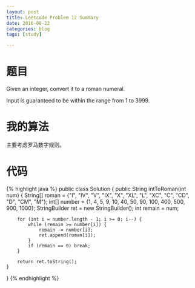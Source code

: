 ```yaml
---
layout: post
title: Leetcode Problem 12 Summary
date: 2016-08-22
categories: blog
tags: [study]

---
```


# 题目

Given an integer, convert it to a roman numeral.

Input is guaranteed to be within the range from 1 to 3999.

# 我的算法

主要考虑罗马数字规则。

# 代码

{% highlight java %}
public class Solution {
    public String intToRoman(int num) {
        String[] roman = {"I", "IV", "V", "IX", "X", "XL", "L", "XC", "C", "CD", "D", "CM", "M"};
        int[] number = {1, 4, 5, 9, 10, 40, 50, 90, 100, 400, 500, 900, 1000};
        StringBuilder ret = new StringBuilder();
        int remain = num;
        
        for (int i = number.length - 1; i >= 0; i--) {
            while (remain >= number[i]) {
                remain -= number[i];
                ret.append(roman[i]);
            }
            if (remain == 0) break;
        }
        
        return ret.toString();
    }
}
{% endhighlight %}